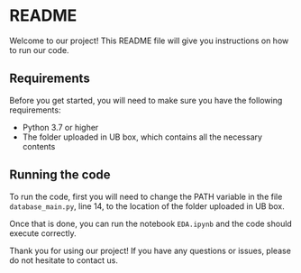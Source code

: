 # README

Welcome to our project! This README file will give you instructions on how to run our code.

## Requirements

Before you get started, you will need to make sure you have the following requirements:

- Python 3.7 or higher
- The folder uploaded in UB box, which contains all the necessary contents

## Running the code

To run the code, first you will need to change the PATH variable in the file `database_main.py`, line 14, to the location of the folder uploaded in UB box. 

Once that is done, you can run the notebook `EDA.ipynb` and the code should execute correctly.

Thank you for using our project! If you have any questions or issues, please do not hesitate to contact us.